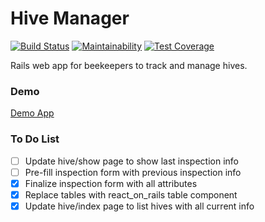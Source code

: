 # Hive Manager

[![Build Status](https://www.travis-ci.com/epair/hive_manager.svg?branch=main)](https://www.travis-ci.com/epair/hive_manager)
[![Maintainability](https://api.codeclimate.com/v1/badges/2ae1ac5c1974c3866dfe/maintainability)](https://codeclimate.com/github/epair/hive_manager/maintainability)
[![Test Coverage](https://api.codeclimate.com/v1/badges/2ae1ac5c1974c3866dfe/test_coverage)](https://codeclimate.com/github/epair/hive_manager/test_coverage)

Rails web app for beekeepers to track and manage hives.

### Demo

[Demo App](https://boiling-hollows-09677.herokuapp.com/)

### To Do List

- [ ] Update hive/show page to show last inspection info
- [ ] Pre-fill inspection form with previous inspection info
- [x] Finalize inspection form with all attributes
- [x] Replace tables with react_on_rails table component
- [x] Update hive/index page to list hives with all current info
